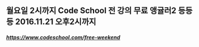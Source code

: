 ## 월요일 2시까지 Code School 전 강의 무료 앵귤러2 등등등 2016.11.21 오후2시까지
##### https://www.codeschool.com/free-weekend